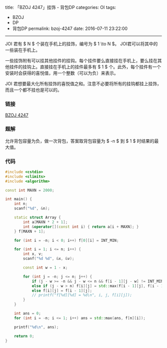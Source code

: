 title: 「BZOJ 4247」挂饰 - 背包DP
categories: OI
tags: 
  - BZOJ
  - DP
  - 背包DP
permalink: bzoj-4247
date: 2016-07-11 23:22:00
---

JOI 君有 $ N $ 个装在手机上的挂饰，编号为 $ 1 \to N $。 JOI君可以将其中的一些装在手机上。

一些挂饰附有可以挂其他挂件的挂钩。每个挂件要么直接挂在手机上，要么挂在其他挂件的挂钩上。直接挂在手机上的挂件最多有 $ 1 $ 个。此外，每个挂件有一个安装时会获得的喜悦值，用一个整数（可以为负）来表示。

JOI 君想要最大化所有挂饰的喜悦值之和。注意不必要将所有的挂钩都挂上挂饰，而且一个都不挂也是可以的。

<!-- more -->

### 链接
[BZOJ 4247](http://www.lydsy.com/JudgeOnline/problem.php?id=4247)

### 题解
允许背包容量为负，做一次背包，答案取背包容量为 $ -n $ 到 $ 1 $ 时结果的最大值。

### 代码
```c++
#include <cstdio>
#include <climits>
#include <algorithm>

const int MAXN = 2000;

int main() {
	int n;
	scanf("%d", &n);

	static struct Array {
		int a[MAXN * 2 + 1];
		int &operator[](const int i) { return a[i + MAXN]; }
	} f[MAXN + 1];

	for (int i = -n; i < 0; i++) f[0][i] = INT_MIN;

	for (int i = 1; i <= n; i++) {
		int x, v;
		scanf("%d %d", &x, &v);

		const int w = 1 - x;

		for (int j = -n; j <= n; j++) {
			if (j - w >= -n && j - w <= n && f[i - 1][j - w] != INT_MIN) f[i][j] = std::max(f[i - 1][j], f[i - 1][j - w] + v);
			else if (j - w > n) f[i][j] = std::max(f[i - 1][j], f[i - 1][n] + v);
			else f[i][j] = f[i - 1][j];
			// printf("f[%d][%d] = %d\n", i, j, f[i][j]);
		}
	}

	int ans = 0;
	for (int i = -n; i <= 1; i++) ans = std::max(ans, f[n][i]);

	printf("%d\n", ans);

	return 0;
}
```
